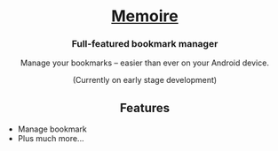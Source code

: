 <div align="center">

  # [Memoire](#)
  
  ### Full-featured bookmark manager
  Manage your bookmarks – easier than ever on your Android device.
  
  (Currently on early stage development)

  ## Features

<div align="left">

* Manage bookmark
* Plus much more...

</div>
</div>
